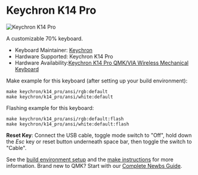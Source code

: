 # Keychron K14 Pro

![Keychron K14 Pro](https://i.imgur.com/oDkNCbI.jpg)

A customizable 70% keyboard.

* Keyboard Maintainer: [Keychron](https://github.com/keychron)
* Hardware Supported: Keychron K14 Pro
* Hardware Availability:[Keychron K14 Pro QMK/VIA Wireless Mechanical Keyboard](https://www.keychron.com/products/keychron-k14-pro-qmk-via-wireless-mechanical-keyboard)

Make example for this keyboard (after setting up your build environment):

    make keychron/k14_pro/ansi/rgb:default
    make keychron/k14_pro/ansi/white:default

Flashing example for this keyboard:

    make keychron/k14_pro/ansi/rgb:default:flash
    make keychron/k14_pro/ansi/white:default:flash

**Reset Key**: Connect the USB cable, toggle mode switch to "Off", hold down the *Esc* key or reset button underneath space bar, then toggle the switch to "Cable".

See the [build environment setup](https://docs.qmk.fm/#/getting_started_build_tools) and the [make instructions](https://docs.qmk.fm/#/getting_started_make_guide) for more information. Brand new to QMK? Start with our [Complete Newbs Guide](https://docs.qmk.fm/#/newbs).
